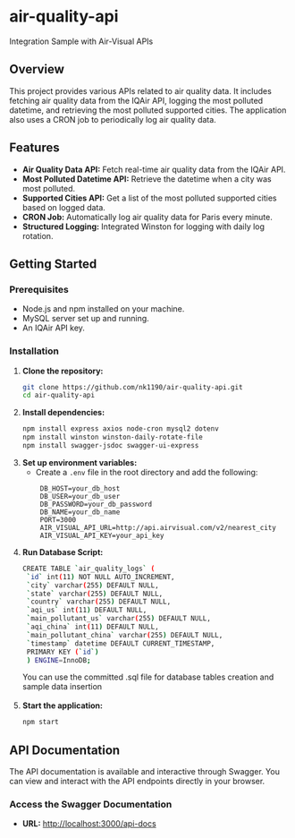 # air-quality-api
Integration Sample with Air-Visual APIs 

## Overview
This project provides various APIs related to air quality data. It includes fetching air quality data from the IQAir API, logging the most polluted datetime, and retrieving the most polluted supported cities. The application also uses a CRON job to periodically log air quality data. 

## Features
- **Air Quality Data API:** Fetch real-time air quality data from the IQAir API.
- **Most Polluted Datetime API:** Retrieve the datetime when a city was most polluted.
- **Supported Cities API:** Get a list of the most polluted supported cities based on logged data.
- **CRON Job:** Automatically log air quality data for Paris every minute.
- **Structured Logging:** Integrated Winston for logging with daily log rotation.

## Getting Started

### Prerequisites

- Node.js and npm installed on your machine.
- MySQL server set up and running.
- An IQAir API key.

### Installation

1. **Clone the repository:**
   ```bash
   git clone https://github.com/nk1190/air-quality-api.git
   cd air-quality-api

2. **Install dependencies:**
   ```bash
   npm install express axios node-cron mysql2 dotenv
   npm install winston winston-daily-rotate-file
   npm install swagger-jsdoc swagger-ui-express
   
3. **Set up environment variables:**
   - Create a `.env` file in the root directory and add the following:
     ```plaintext
      DB_HOST=your_db_host
      DB_USER=your_db_user
      DB_PASSWORD=your_db_password
      DB_NAME=your_db_name
      PORT=3000
      AIR_VISUAL_API_URL=http://api.airvisual.com/v2/nearest_city
      AIR_VISUAL_API_KEY=your_api_key

     ```
4. **Run Database Script:**
   ```bash
   CREATE TABLE `air_quality_logs` (
    `id` int(11) NOT NULL AUTO_INCREMENT,
    `city` varchar(255) DEFAULT NULL,
    `state` varchar(255) DEFAULT NULL,
    `country` varchar(255) DEFAULT NULL,
    `aqi_us` int(11) DEFAULT NULL,
    `main_pollutant_us` varchar(255) DEFAULT NULL,
    `aqi_china` int(11) DEFAULT NULL,
    `main_pollutant_china` varchar(255) DEFAULT NULL,
    `timestamp` datetime DEFAULT CURRENT_TIMESTAMP,
    PRIMARY KEY (`id`)
    ) ENGINE=InnoDB;
    ```
   You can use the committed .sql file for database tables creation and sample data insertion <br><br>
5. **Start the application:**
   ```bash
   npm start

## API Documentation

The API documentation is available and interactive through Swagger. You can view and interact with the API endpoints directly in your browser.

### Access the Swagger Documentation

- **URL:** [http://localhost:3000/api-docs](http://localhost:3000/api-docs)

